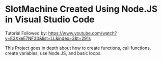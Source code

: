 # SlotMachine Created Using Node.JS in Visual Studio Code

Tutorial Followed by: https://www.youtube.com/watch?v=E3XxeE7NF30&list=LL&index=3&t=291s

This Project goes in depth about how to create functions, call functions, create variables, use Node.JS, and basic loops.
